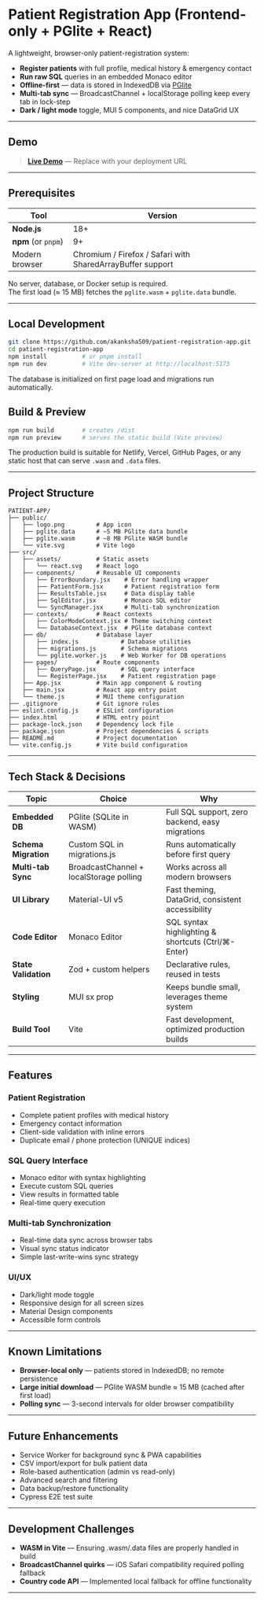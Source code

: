# Patient Registration App (Frontend-only + PGlite + React)

A lightweight, browser-only patient-registration system:

* **Register patients** with full profile, medical history & emergency contact  
* **Run raw SQL** queries in an embedded Monaco editor  
* **Offline-first** — data is stored in IndexedDB via [PGlite](https://electric-sql.com/docs/pglite)  
* **Multi-tab sync** — BroadcastChannel + localStorage polling keep every tab in lock-step  
* **Dark / light mode** toggle, MUI 5 components, and nice DataGrid UX

---

## Demo

> **[Live Demo](https://your-app-url.netlify.app)** — Replace with your deployment URL

---

## Prerequisites

| Tool | Version |
|------|---------|
| **Node.js** | 18+ |
| **npm** (or `pnpm`) | 9+ |
| Modern browser | Chromium / Firefox / Safari with SharedArrayBuffer support |

No server, database, or Docker setup is required.  
The first load (≈ 15 MB) fetches the `pglite.wasm` + `pglite.data` bundle.

---

## Local Development

```bash
git clone https://github.com/akanksha509/patient-registration-app.git
cd patient-registration-app
npm install          # or pnpm install
npm run dev          # Vite dev-server at http://localhost:5173
```

The database is initialized on first page load and migrations run automatically.


## Build & Preview
```bash
npm run build        # creates /dist
npm run preview      # serves the static build (Vite preview)
```

The production build is suitable for Netlify, Vercel, GitHub Pages, or any static host that can serve `.wasm` and `.data` files.

---

## Project Structure

```
PATIENT-APP/
├── public/
│   ├── logo.png         # App icon
│   ├── pglite.data      # ~5 MB PGlite data bundle
│   ├── pglite.wasm      # ~8 MB PGlite WASM bundle
│   └── vite.svg         # Vite logo
├── src/
│   ├── assets/          # Static assets
│   │   └── react.svg    # React logo
│   ├── components/      # Reusable UI components
│   │   ├── ErrorBoundary.jsx    # Error handling wrapper
│   │   ├── PatientForm.jsx      # Patient registration form
│   │   ├── ResultsTable.jsx     # Data display table
│   │   ├── SqlEditor.jsx        # Monaco SQL editor
│   │   └── SyncManager.jsx      # Multi-tab synchronization
│   ├── contexts/        # React contexts
│   │   ├── ColorModeContext.jsx # Theme switching context
│   │   └── DatabaseContext.jsx  # PGlite database context
│   ├── db/              # Database layer
│   │   ├── index.js            # Database utilities
│   │   ├── migrations.js       # Schema migrations
│   │   └── pglite.worker.js    # Web Worker for DB operations
│   ├── pages/           # Route components
│   │   ├── QueryPage.jsx       # SQL query interface
│   │   └── RegisterPage.jsx    # Patient registration page
│   ├── App.jsx          # Main app component & routing
│   ├── main.jsx         # React app entry point
│   └── theme.js         # MUI theme configuration
├── .gitignore           # Git ignore rules
├── eslint.config.js     # ESLint configuration
├── index.html           # HTML entry point
├── package-lock.json    # Dependency lock file
├── package.json         # Project dependencies & scripts
├── README.md            # Project documentation
└── vite.config.js       # Vite build configuration
```

---

## Tech Stack & Decisions

| Topic | Choice | Why |
|-------|--------|-----|
| **Embedded DB** | PGlite (SQLite in WASM) | Full SQL support, zero backend, easy migrations |
| **Schema Migration** | Custom SQL in migrations.js | Runs automatically before first query |
| **Multi-tab Sync** | BroadcastChannel + localStorage polling | Works across all modern browsers |
| **UI Library** | Material-UI v5 | Fast theming, DataGrid, consistent accessibility |
| **Code Editor** | Monaco Editor | SQL syntax highlighting & shortcuts (Ctrl/⌘-Enter) |
| **State Validation** | Zod + custom helpers | Declarative rules, reused in tests |
| **Styling** | MUI sx prop | Keeps bundle small, leverages theme system |
| **Build Tool** | Vite | Fast development, optimized production builds |

---

## Features

### Patient Registration
- Complete patient profiles with medical history
- Emergency contact information
- Client-side validation with inline errors
- Duplicate email / phone protection (UNIQUE indices)

### SQL Query Interface
- Monaco editor with syntax highlighting
- Execute custom SQL queries
- View results in formatted table
- Real-time query execution

### Multi-tab Synchronization
- Real-time data sync across browser tabs
- Visual sync status indicator
- Simple last-write-wins sync strategy

### UI/UX
- Dark/light mode toggle
- Responsive design for all screen sizes
- Material Design components
- Accessible form controls

---

## Known Limitations

- **Browser-local only** — patients stored in IndexedDB; no remote persistence
- **Large initial download** — PGlite WASM bundle ≈ 15 MB (cached after first load)
- **Polling sync** — 3-second intervals for older browser compatibility

---

## Future Enhancements

- Service Worker for background sync & PWA capabilities
- CSV import/export for bulk patient data
- Role-based authentication (admin vs read-only)
- Advanced search and filtering
- Data backup/restore functionality
- Cypress E2E test suite

---

## Development Challenges

- **WASM in Vite** — Ensuring .wasm/.data files are properly handled in build
- **BroadcastChannel quirks** — iOS Safari compatibility required polling fallback
- **Country code API** — Implemented local fallback for offline functionality

---
